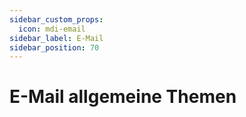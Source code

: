 ```yaml
---
sidebar_custom_props:
  icon: mdi-email
sidebar_label: E-Mail
sidebar_position: 70
---
```


#  E-Mail allgemeine Themen



<Features />
